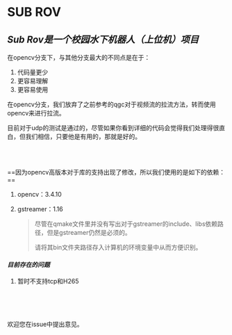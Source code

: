 # SUB ROV

## *Sub Rov是一个校园水下机器人（上位机）项目*

在opencv分支下，与其他分支最大的不同点是在于：

1. 代码量更少
2. 更容易理解
3. 更容易使用

在opencv分支，我们放弃了之前参考的qgc对于视频流的拉流方法，转而使用opencv来进行拉流。

目前对于udp的测试是通过的，尽管如果你看到详细的代码会觉得我们处理得很直白，但我们相信，只要他是有用的，那就是好的。

</br>

</br>

==因为opencv高版本对于库的支持出现了修改，所以我们使用的是如下的依赖：==

1. opencv：3.4.10

2. gstreamer：1.16

	> 尽管在qmake文件里并没有写出对于gstreamer的include、libs依赖路径，但是gstreamer仍然是必须的。
	>
	> 请将其bin文件夹路径存入计算机的环境变量中从而方便识别。



#### *目前存在的问题*

1. 暂时不支持tcp和H265

</br>

</br>

</br>

欢迎您在issue中提出意见。